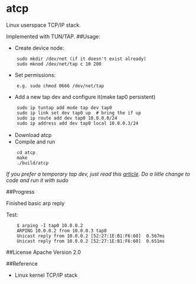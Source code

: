 # atcp
Linux userspace TCP/IP stack.

Implemented with TUN/TAP.
##Usage:
* Create device node:
```
	sudo mkdir /dev/net (if it doesn't exist already)
    sudo mknod /dev/net/tap c 10 200
```
* Set permissions:
```
    e.g. sudo chmod 0666 /dev/net/tap
```
* Add a new tap dev and configure it(make tap0 persistent)
```
	sudo ip tuntap add mode tap dev tap0
    sudo ip link set dev tap0 up  # bring the if up
    sudo ip route add dev tap0 10.0.0.0/24
    sudo ip address add dev tap0 local 10.0.0.3/24
```

* Download atcp　
* Compile and run
```
	cd atcp
    make
    ./build/atcp
```


_If you prefer a temporary tap dev, just read this [article](http://backreference.org/2010/03/26/tuntap-interface-tutorial/). Do a liitle change to code and run it with sudo_


##Progress

Finished basic arp reply

Test:
```
	$ arping -I tap0 10.0.0.2
	ARPING 10.0.0.2 from 10.0.0.3 tap0
	Unicast reply from 10.0.0.2 [52:27:1E:B1:F6:60]  0.567ms
	Unicast reply from 10.0.0.2 [52:27:1E:B1:F6:60]  0.651ms
```
##License
Apache Version 2.0

##Reference
* Linux kernel TCP/IP stack
